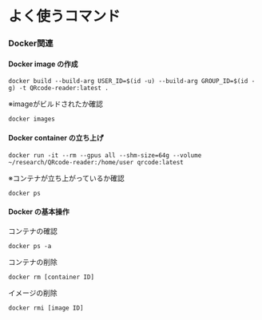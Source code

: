 # よく使うコマンド

### Docker関連

#### Docker image の作成
```
docker build --build-arg USER_ID=$(id -u) --build-arg GROUP_ID=$(id -g) -t QRcode-reader:latest .
```
※imageがビルドされたか確認
```
docker images
```

#### Docker container の立ち上げ
```
docker run -it --rm --gpus all --shm-size=64g --volume ~/research/QRcode-reader:/home/user qrcode:latest
```
※コンテナが立ち上がっているか確認
```
docker ps
```

#### Docker の基本操作
コンテナの確認
```
docker ps -a
```

コンテナの削除
```
docker rm [container ID]
```

イメージの削除
```
docker rmi [image ID]
```